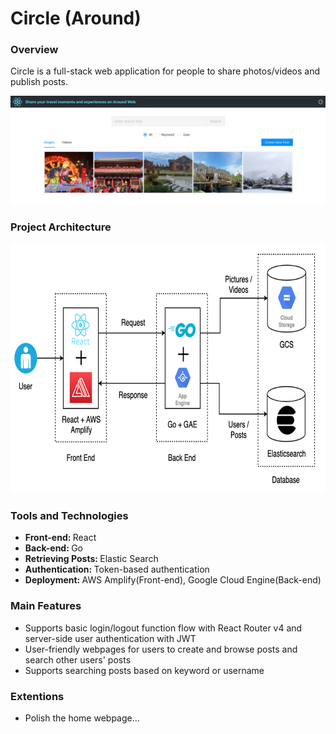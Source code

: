 # Circle (Around)

### Overview
Circle is a full-stack web application for people to share photos/videos and publish posts.

<p align="center"><img src="Circle/pictures/demo-1.png" alt="Demo Picture"></p>

### Project Architecture

<p align="center"><img src="Circle/pictures/web-architecture.png" alt="Project Architecture" width="700" height="400"></p>

### Tools and Technologies

* <strong>Front-end: </strong>React
* <strong>Back-end: </strong>Go
* <strong>Retrieving Posts: </strong>Elastic Search
* <strong>Authentication: </strong>Token-based authentication
* <strong>Deployment: </strong>AWS Amplify(Front-end), Google Cloud Engine(Back-end)

### Main Features
* Supports basic login/logout function flow with React Router v4 and server-side user authentication with JWT
* User-friendly webpages for users to create and browse posts and search other users' posts
* Supports searching posts based on keyword or username

### Extentions
* Polish the home webpage...
